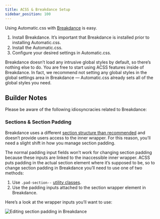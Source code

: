 ```yaml
---
title: ACSS & Breakdance Setup
sidebar_position: 100
---
```


Using Automatic.css with [Breakdance](https://geni.us/zbsUtcp) is easy.

1.  Install Breakdance. It’s important that Breakdance is installed prior to installing Automatic.css.
2.  Install the Automatic.css.
3.  Configure your desired settings in Automatic.css.

Breakdance doesn’t load any intrusive global styles by default, so there’s nothing else to do. You are free to start using ACSS features inside of Breakdance. In fact, we recommend not setting any global styles in the global settings area in Breakdance — Automatic.css already sets all of the global styles you need.

## Builder Notes

Please be aware of the following idiosyncracies related to Breakdance:

### Sections & Section Padding

Breakdance uses a different [section structure than recommended](https://geary.co/section-structure/) and doesn’t provide users access to the inner wrapper. For this reason, you’ll need a slight shift in how you manage section padding.

The normal padding input fields won’t work for changing section padding because these inputs are linked to the inaccessible inner wrapper. ACSS puts padding in the actual section element where it’s supposed to be, so to change section padding in Breakdance you’ll need to use one of two methods:

1.  Use `.pad-section--` [utility classes](https://automaticcss.com/docs/section-padding-classes/).
2.  Use the padding inputs attached to the section wrapper element in Breakdance.

Here’s a look at the wrapper inputs you’ll want to use:

![Editing section padding in Breakdance](https://automaticcss.com/wp-content/uploads/breakdance-section-padding-1024x698.png)
